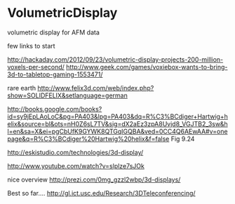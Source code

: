 VolumetricDisplay
=================

volumetric display for AFM data

few links to start

http://hackaday.com/2012/09/23/volumetric-display-projects-200-million-voxels-per-second/
http://www.geek.com/games/voxiebox-wants-to-bring-3d-to-tabletop-gaming-1553471/

rare earth
http://www.felix3d.com/web/index.php?show=SOLIDFELIX&setlanguage=german

http://books.google.com/books?id=sy9jEpLAoLoC&pg=PA403&lpg=PA403&dq=R%C3%BCdiger+Hartwig+helix&source=bl&ots=nH0Z6sL7TV&sig=dX2aEz3zpA8Uvjd8_VGJTB2_3sw&hl=en&sa=X&ei=pgCbUfK9GYWK8QTGqIGQBA&ved=0CC4Q6AEwAA#v=onepage&q=R%C3%BCdiger%20Hartwig%20helix&f=false
Fig 9.24


http://eskistudio.com/technologies/3d-display/

http://www.youtube.com/watch?v=slplze7sJOk

nice overview
http://prezi.com/0mg_gzzl2wbp/3d-displays/

Best so far....
http://gl.ict.usc.edu/Research/3DTeleconferencing/
